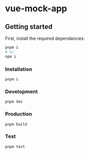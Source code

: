 # vue-mock-app

## Getting started

First, install the required dependancies:

```bash
pnpm i
# or
npm i
```

### Installation

```
pnpm i
```

### Development

```
pnpm dev
```

### Production

```
pnpm build
```

### Test

```
pnpm test
```
